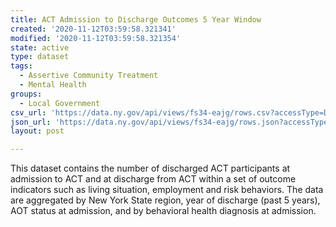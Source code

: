 ```yaml
---
title: ACT Admission to Discharge Outcomes 5 Year Window
created: '2020-11-12T03:59:58.321341'
modified: '2020-11-12T03:59:58.321354'
state: active
type: dataset
tags:
  - Assertive Community Treatment
  - Mental Health
groups:
  - Local Government
csv_url: 'https://data.ny.gov/api/views/fs34-eajg/rows.csv?accessType=DOWNLOAD'
json_url: 'https://data.ny.gov/api/views/fs34-eajg/rows.json?accessType=DOWNLOAD'
layout: post

---
```

This dataset contains the number of discharged ACT participants at admission to ACT and at discharge from ACT within a set of outcome indicators such as living situation, employment and risk behaviors.   The data are aggregated by New York State region, year of discharge (past 5 years), AOT status at admission, and by behavioral health diagnosis at admission.
